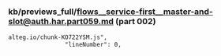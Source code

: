 ### kb/previews_full/flows__service-first__master-and-slot@auth.har.part059.md (part 002)

```md
alteg.io/chunk-KO722YSM.js",
                "lineNumber": 0,
       
```

```
